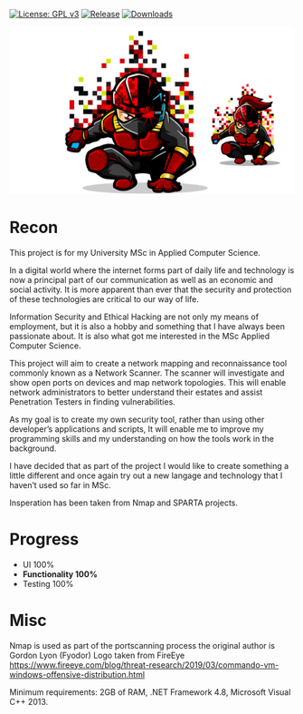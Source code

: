 [![License: GPL v3](https://img.shields.io/badge/License-GPL%20v3-blue.svg)](https://www.gnu.org/licenses/gpl-3.0)
[![Release](https://img.shields.io/github/release/W4KEY/WpfRecon.svg)](https://github.com/W4KEY/WpfRecon/releases/latest)
[![Downloads](https://img.shields.io/github/downloads/W4kEY/WpfRecon/total.svg)](https://github.com/W4KEY/WpfRecon/releases)


![](/Logo2.png)

# Recon

This project is for my University MSc in Applied Computer Science.

In a digital world where the internet forms part of daily life and technology is now a principal part of our communication as well as an economic and social activity.  It is more apparent than ever that the security and protection of these technologies are critical to our way of life. 

Information Security and Ethical Hacking are not only my means of employment, but it is also a hobby and something that I have always been passionate about.  It is also what got me interested in the MSc Applied Computer Science.   

This project will aim to create a network mapping and reconnaissance tool commonly known as a Network Scanner.  The scanner will investigate and show open ports on devices and map network topologies.  This will enable network administrators to better understand their estates and assist Penetration Testers in finding vulnerabilities. 

As my goal is to create my own security tool, rather than using other developer’s applications and scripts, It will enable me to improve my programming skills and my understanding on how the tools work in the background. 

I have decided that as part of the project I would like to create something a little different and once again try out a new langage and technology that I haven’t used so far in MSc. 

Insperation has been taken from Nmap and SPARTA projects.

# Progress

* UI 100%
* **Functionality 100%**
* Testing 100%


# Misc 

Nmap is used as part of the portscanning process the original author is Gordon Lyon (Fyodor)
Logo taken from FireEye https://www.fireeye.com/blog/threat-research/2019/03/commando-vm-windows-offensive-distribution.html

Minimum requirements:
2GB of RAM,
.NET Framework 4.8,
Microsoft Visual C++ 2013. 
